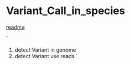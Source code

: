 # Variant_Call_in_species

[readme](https://github.com/jhh130910/Variant_Call_in_species/edit/master/README.md)

`
1. detect Variant in genome
2. detect Variant use reads
`
